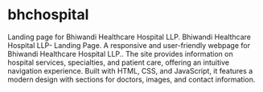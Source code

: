 # bhchospital
Landing page for Bhiwandi Healthcare Hospital LLP.
Bhiwandi Healthcare Hospital LLP- Landing Page.
A responsive and user-friendly webpage for Bhiwandi Healthcare Hospital LLP.. The site provides information on hospital services, specialties, and patient care, offering an intuitive navigation experience. Built with HTML, CSS, and JavaScript, it features a modern design with sections for doctors, images, and contact information.
